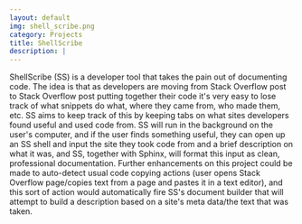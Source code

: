 ```yaml
---
layout: default
img: shell_scribe.png
category: Projects
title: ShellScribe
description: |
---
```

ShellScribe (SS) is a developer tool that takes the pain out of documenting code.  The idea is that as developers are moving from Stack Overflow post to Stack Overflow post putting together their code it's very easy to lose track of what snippets do what, where they came from, who made them, etc.  SS aims to keep track of this by keeping tabs on what sites developers found useful and used code from.  SS will run in the background on the user's computer, and if the user finds something useful, they can open up an SS shell and input the site they took code from and a brief description on what it was, and SS, together with Sphinx, will format this input as clean, professional documentation.  Further enhancements on this project could be made to auto-detect usual code copying actions (user opens Stack Overflow page/copies text from a page and pastes it in a text editor), and this sort of action would automatically fire SS's document builder that will attempt to build a description based on a site's meta data/the text that was taken.